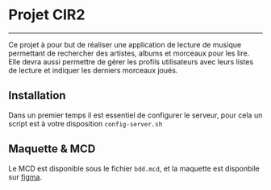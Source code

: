 # Projet CIR2
------

Ce projet à pour but de réaliser une application de lecture de musique permettant de rechercher des artistes, albums et morceaux pour les lire.
Elle devra aussi permettre de gérer les profils utilisateurs avec leurs listes de lecture et indiquer les derniers morceaux joués.

## Installation

Dans un premier temps il est essentiel de configurer le serveur, pour cela un script est à votre disposition `config-server.sh`

## Maquette & MCD

Le MCD est disponible sous le fichier `bdd.mcd`, et la maquette est disponbile sur [figma](https://www.figma.com/file/iWuCapQ3FRZmkkparAza9k/Projet-CIR2?type=design&node-id=0%3A1&t=uJOvn6MFgd1tnlXz-1).

